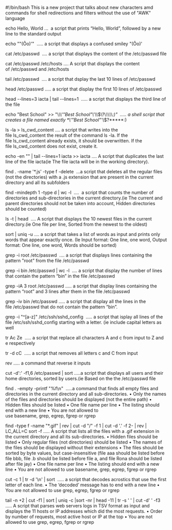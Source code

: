 #!/bin/bash
This is a new project that talks about new characters amd commands for shell redirections and filters without the use of "AWK"  language

echo Hello, World ...  a script that prints “Hello, World”, followed by a new line to the standard output 

echo ""(Ôo)'"  ..... a script that displays a confused smiley "(Ôo)' 

cat /etc/passwd  .... a script that displays the content of the /etc/passwd file 

cat /etc/passwd /etc/hosts .... A script that displays the content of /etc/passwd and /etc/hosts 

tail /etc/passwd  .... a script that dsplay the last 10 lines of /etc/passwd 

head /etc/passwd ..... a script that display the first 10 lines of /etc/passwd 

head --lines=3 iacta | tail --lines=1  ..... a script that displays the third line of the file


echo "Best School" >> "\\*\\\\'\"Best School\"\\'\\\\*\$\\?\\*\\*\\*\\*\\*:)"  ..... a shell script that creates a file named exactly \*\\'"Best School"\'\\*$\?\*\*\*\*\*:)


ls -la > ls_cwd_content .... a script that writes into the file ls_cwd_content the result of the command ls -la. If the file ls_cwd_content already exists, it should be overwritten. If the file ls_cwd_content does not exist, create it.


echo -en "" | tail --lines=1 iacta >> iacta .... A script that duplicates the last line of the file iacta(ie The file iacta will be in the working directory).


find . -name '*.js' -type f -delete  ...a script that deletes all the regular files (not the directories) with a .js extension that are present in the current directory and all its subfolders


find -mindepth 1 -type d | wc -l  ....  a script that counts the number of directories and sub-directories in the current directory.(ie The current and parent directories should not be taken into account, Hidden directories should be counted)


ls -t | head  .... A script that displays the 10 newest files in the current directory.(ie One file per line, Sorted from the newest to the oldest)


sort | uniq -u .... a script that takes a list of words as input and prints only words that appear exactly once. (Ie Input format: One line, one word, Output format: One line, one word, Words should be sorted)


grep -i root /etc/passwd  .... a script that displays lines containing the pattern "root" from the file /etc/passwd


grep -i bin /etc/passwd | wc -l  .... a script that display the number of lines that contain the pattern “bin” in the file /etc/passwd


grep -iA 3 root /etc/passwd ..... a script that display lines containing the pattern “root” and 3 lines after them in the file /etc/passwd


grep -iv bin /etc/passwd ..... a script that display all the lines in the file /etc/passwd that do not contain the pattern “bin”.


grep -i "^[a-z]" /etc/ssh/sshd_config  ..... a script that isplay all lines of the file /etc/ssh/sshd_config starting with a letter. (ie include capital letters as well 

tr Ac Ze  ..... a script that replace all characters A and c from input to Z and e respectively 

tr -d cC  ..... a script that removes all letters c and C from input 

rev ..... a command that reverse it inputs


cut -d':' -f1,6 /etc/passwd | sort .....a script that displays all users and their home directories, sorted by users.(ie Based on the the /etc/passwd file


find . -empty -printf "%f\n"  .....a command that finds all empty files and directories in the current directory and all sub-directories.
• Only the names of the files and directories should be displayed (not the entire path)
• Hidden files should be listed
• One file name per line
• The listing should end with a new line
• You are not allowed to use basename, grep, egrep, fgrep or rgrep


find -type f -name "*.gif" | rev | cut -d "/" -f 1 | cut -d '.' -f 2- | rev | LC_ALL=C sort -f ..... A script that lists all the files with a .gif extension in the current directory and all its sub-directories.
• Hidden files should be listed
• Only regular files (not directories) should be listed
• The names of the files should be displayed without their extensions
• The files should be sorted by byte values, but case-insensitive (file aaa should be listed before file bbb, file .b should be listed before file a, and file Rona should be listed after file jay)
• One file name per line
• The listing should end with a new line
• You are not allowed to use basename, grep, egrep, fgrep or rgrep



cut -c 1 | tr -d '\n' | sort  ..... a script that decodes acrostics that use the first letter of each line.
• The ‘decoded’ message has to end with a new line
• You are not allowed to use grep, egrep, fgrep or rgrep


tail -n +2 | cut -f1 | sort | uniq -c |sort -nr | head -11 | tr -s ' ' | cut -d' ' -f3 ..... A script that parses web servers logs in TSV format as input and displays the 11 hosts or IP addresses which did the most requests.
• Order by number of requests, most active host or IP at the top
• You are not allowed to use grep, egrep, fgrep or rgrep

